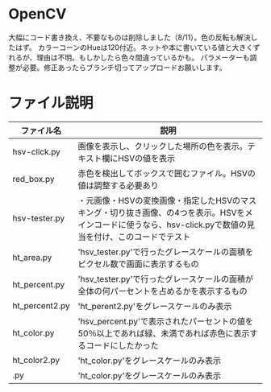# OpenCV
大幅にコード書き換え、不要なものは削除しました（8/11）。色の反転も解決したはず。
カラーコーンのHueは120付近。ネットや本に書いている値と大きくずれるが、理由は不明。もしかしたら色々間違っているかも。
パラメーターも調整が必要。修正あったらブランチ切ってアップロードお願いします。

# ファイル説明

| ファイル名 | 説明 |
| --- | --- |
| hsv-click.py | 画像を表示し、クリックした場所の色を表示。テキスト欄にHSVの値を表示 |
| red_box.py | 赤色を検出してボックスで囲むファイル。HSVの値は調整する必要あり|
| hsv-tester.py | ・元画像・HSVの変換画像・指定したHSVのマスキング・切り抜き画像、の4つを表示。HSVをメインコードに使うなら、hsv-click.pyで数値の見当を付け、このコードでテスト|
| ht_area.py | 'hsv_tester.py'で行ったグレースケールの面積をピクセル数で画面に表示するもの |
| ht_percent.py | 'hsv_tester.py'で行ったグレースケールの面積が全体の何パーセントを占めるかを表示するもの |
| ht_percent2.py | 'ht_perent2.py'をグレースケールのみ表示 |
| ht_color.py | 'hsv_percent.py'で表示されたパーセントの値を50％以上であれば緑、未満であれば赤色に表示するコードにしたかった |
| ht_color2.py | 'ht_color.py'をグレースケールのみ表示 |
|.py | 'ht_color.py'をグレースケールのみ表示 |


